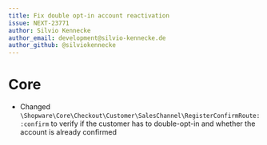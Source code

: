 ```yaml
---
title: Fix double opt-in account reactivation
issue: NEXT-23771
author: Silvio Kennecke
author_email: development@silvio-kennecke.de
author_github: @silviokennecke
---
```

# Core
* Changed `\Shopware\Core\Checkout\Customer\SalesChannel\RegisterConfirmRoute::confirm` to verify if the customer has to double-opt-in and whether the account is already confirmed
